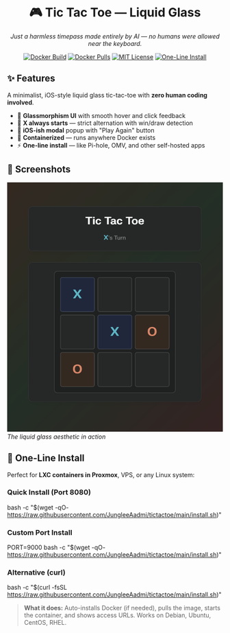<div align="center">

# 🎮 Tic Tac Toe — Liquid Glass

*Just a harmless timepass made entirely by AI — no humans were allowed near the keyboard.*

[![Docker Build](https://img.shields.io/github/actions/workflow/status/JungleeAadmi/tictactoe/docker.yml?branch=main&logo=github&label=Docker%20Build)](https://github.com/JungleeAadmi/tictactoe/actions)
[![Docker Pulls](https://img.shields.io/badge/docker-ghcr.io%2Fjungleeaadmi%2Ftictactoe-blue?logo=docker)](https://github.com/JungleeAadmi/tictactoe/pkgs/container/tictactoe)
[![MIT License](https://img.shields.io/badge/license-MIT-green.svg)](LICENSE)
[![One-Line Install](https://img.shields.io/badge/install-one%20command-brightgreen.svg)](#-one-line-install)

</div>

## ✨ Features

A minimalist, iOS-style liquid glass tic-tac-toe with **zero human coding involved**.

- 🌟 **Glassmorphism UI** with smooth hover and click feedback
- 🎯 **X always starts** — strict alternation with win/draw detection  
- 📱 **iOS-ish modal** popup with "Play Again" button
- 🐳 **Containerized** — runs anywhere Docker exists
- ⚡ **One-line install** — like Pi-hole, OMV, and other self-hosted apps

## 📸 Screenshots

![Game Screenshot](IMAGES/Screenshots/tictactoe-game-screenshot.png)
*The liquid glass aesthetic in action*

## 🚀 One-Line Install

Perfect for **LXC containers in Proxmox**, VPS, or any Linux system:

### Quick Install (Port 8080)

bash -c "$(wget -qO- https://raw.githubusercontent.com/JungleeAadmi/tictactoe/main/install.sh)"
### Custom Port Install

PORT=9000 bash -c "$(wget -qO- https://raw.githubusercontent.com/JungleeAadmi/tictactoe/main/install.sh)"


### Alternative (curl)

bash -c "$(curl -fsSL https://raw.githubusercontent.com/JungleeAadmi/tictactoe/main/install.sh)"

> **What it does:** Auto-installs Docker (if needed), pulls the image, starts the container, and shows access URLs. Works on Debian, Ubuntu, CentOS, RHEL.

